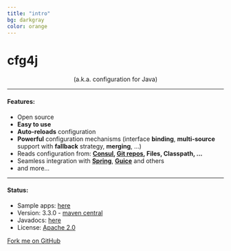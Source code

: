 ```yaml
---
title: "intro"
bg: darkgray
color: orange
---
```



# cfg4j

<center>
(a.k.a. configuration for Java)
</center>

-------------------------

#### Features:

* Open source
* **Easy to use**
* **Auto-reloads** configuration
* **Powerful** configuration mechanisms (interface **binding**, **multi-source** support with **fallback** strategy, **merging**, ...)
* Reads configuration from: **[Consul](http://consul.io), [Git repos](https://github.com/cfg4j/cfg4j-git-sample-config), Files, Classpath, ...**
* Seamless integration with **[Spring](https://spring.io/)**, **[Guice](https://github.com/google/guice)** and others
* and more...

-------------------------

#### Status:

* Sample apps: [here](https://github.com/cfg4j/cfg4-sample-apps)
* Version: 3.3.0 - [maven central](http://search.maven.org/#search%7cga%7c1%7corg.cfg4j.cfg4j)
* Javadocs: [here](http://www.javadoc.io/doc/org.cfg4j/cfg4j)
* License: [Apache 2.0](https://github.com/cfg4j/cfg4j/blob/master/LICENSE)

<span id="forkongithub">
  <a href="{{ site.source_link }}" class="bg-orange" style="color: #1d1d1d">
    Fork me on GitHub
  </a>
</span>